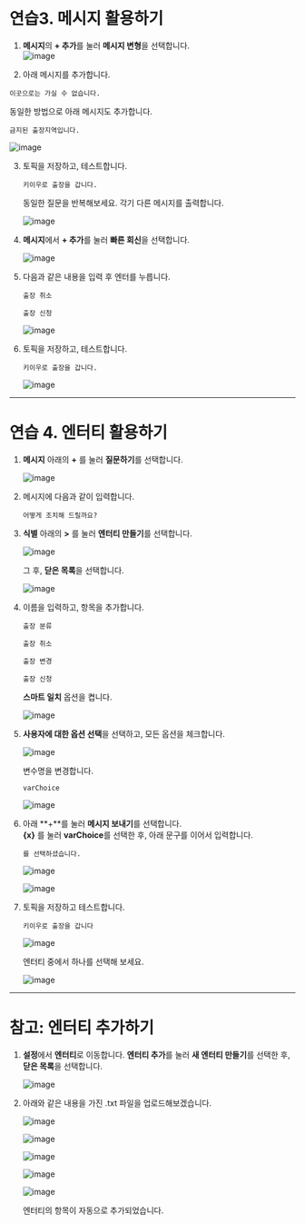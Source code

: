 # 연습3. 메시지 활용하기

1. **메시지**의 **+ 추가**를 눌러 **메시지 변형**을 선택합니다. </br>
   ![image](https://github.com/user-attachments/assets/46a9493e-324a-4034-b2e9-2a16471cd4e5)


2. 아래 메시지를 추가합니다.
```
이곳으로는 가실 수 없습니다.
```
   동일한 방법으로 아래 메시지도 추가합니다.

```
금지된 출장지역입니다.
```

![image](https://github.com/user-attachments/assets/a0861aaa-44c5-486f-b384-ca10f92dacc9)

3. 토픽을 저장하고, 테스트합니다.

   ```
   키이우로 출장을 갑니다.
   ```

   동일한 질문을 반복해보세요. 각기 다른 메시지를 출력합니다.

   ![image](https://github.com/user-attachments/assets/81f03b87-5b18-4351-b40e-f8f4516a8b8a)

4. **메시지**에서 **+ 추가**를 눌러 **빠른 회신**을 선택합니다.
   
   ![image](https://github.com/user-attachments/assets/169bbf96-5039-4447-9192-8d566ba92345)

6. 다음과 같은 내용을 입력 후 엔터를 누릅니다.
   ```
   출장 취소
   ```
   ```
   출장 신청
   ```
   ![image](https://github.com/user-attachments/assets/cdb7b508-2855-4cde-8101-f442e503f0ac)

7. 토픽을 저장하고, 테스트합니다.
   ```
   키이우로 출장을 갑니다.
   ```
   ![image](https://github.com/user-attachments/assets/a5545957-40da-45fd-9cc0-d344f3cf3fb5)

---
# 연습 4. 엔터티 활용하기


1. **메시지** 아래의 **+** 를 눌러 **질문하기**를 선택합니다.

   ![image](https://github.com/user-attachments/assets/ddb59a02-bfd8-49f8-8f3b-24b8e0398d97)

2. 메시지에 다음과 같이 입력합니다.
   ```
   어떻게 조치해 드릴까요?
   ```

3. **식별** 아래의 **>** 를 눌러 **엔터티 만들기**를 선택합니다.

   ![image](https://github.com/user-attachments/assets/de6f43ad-d011-42a7-9136-02ae12f435e7)

   그 후, **닫은 목록**을 선택합니다.
   
   ![image](https://github.com/user-attachments/assets/91cd2998-178f-4ebe-b821-8f9732492ce3)


4. 이름을 입력하고, 항목을 추가합니다.

   ```
   출장 분류
   ```

   ```
   출장 취소
   ```
   ```
   출장 변경
   ```
   ```
   출장 신청
   ```

   **스마트 일치** 옵션을 켭니다.

   ![image](https://github.com/user-attachments/assets/0dbb95d6-203b-4b98-adf4-448b2418167a)


5. **사용자에 대한 옵션 선택**을 선택하고, 모든 옵션을 체크합니다.

   ![image](https://github.com/user-attachments/assets/13d5c2da-78a3-4cfe-a208-1f852827b066)

   변수명을 변경합니다.
   ```
   varChoice
   ```
   
   ![image](https://github.com/user-attachments/assets/823c703d-2028-453c-b37b-3bd9b203911c)

6. 아래 **+**를 눌러 **메시지 보내기**를 선택합니다. </br>
   **{x}** 를 눌러 **varChoice**를 선택한 후, 아래 문구를 이어서 입력합니다.
   ```
   를 선택하셨습니다.
   ```

   ![image](https://github.com/user-attachments/assets/7a6c416c-73b6-4d98-b96b-d412372091f9)

   ![image](https://github.com/user-attachments/assets/b3c6550f-9344-4c82-b1af-e40fa3ade32a)

7. 토픽을 저장하고 테스트합니다.
   ```
   키이우로 출장을 갑니다
   ```

   ![image](https://github.com/user-attachments/assets/cc6e5755-34f2-4e52-b2c5-15678c40bf58)

   엔터티 중에서 하나를 선택해 보세요.

   ![image](https://github.com/user-attachments/assets/3a054833-e4c7-4a48-9657-aebaacc5ef87)


---
# 참고: 엔터티 추가하기

1. **설정**에서 **엔터티**로 이동합니다.
   **엔터티 추가**를 눌러 **새 엔터티 만들기**를 선택한 후, **닫은 목록**을 선택합니다.
   
   ![image](https://github.com/user-attachments/assets/a0510e1d-f5b9-4d44-9270-045df963118d)

2. 아래와 같은 내용을 가진 .txt 파일을 업로드해보겠습니다.

   ![image](https://github.com/user-attachments/assets/9b52af23-9c99-4667-b49b-ab5bb5fdb9b7)

   ![image](https://github.com/user-attachments/assets/15b857d9-390a-42e1-88ef-7f33f946e993)

   ![image](https://github.com/user-attachments/assets/360ab99a-d48f-4127-b848-ccfe04feaab5)

   ![image](https://github.com/user-attachments/assets/1e4ac68e-af82-4f45-ac97-aba71e89923a)

   ![image](https://github.com/user-attachments/assets/2a675432-2fce-4f6e-a8e7-7bef48f22143)

   엔터티의 항목이 자동으로 추가되었습니다.

